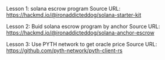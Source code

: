 Lesson 1: solana escrow program
Source URL: https://hackmd.io/@ironaddicteddog/solana-starter-kit

Lesson 2: Buid solana escrow program by anchor
Source URL: https://hackmd.io/@ironaddicteddog/solana-anchor-escrow

Lesson 3: Use PYTH network to get oracle price
Source URL: https://github.com/pyth-network/pyth-client-rs
